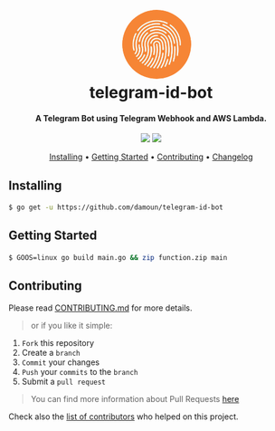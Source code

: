 <img align="left" width="0" height="192px" hspace="10"/>
<h1 align="center">
  <br><img src="project-logo.jpeg" style="width: 122px;height: 122px;border-radius: 61px;">
  <br>
  telegram-id-bot
  <br>
</h1>

<h4 align="center">A Telegram Bot using Telegram Webhook and AWS Lambda.</h4>

<p align="center">
  <a href="LICENSE"><img src="https://img.shields.io/github/license/damoun/telegram-id-bot.svg"></a>
  <a href="https://travis-ci.org/damoun/telegram-id-bot">
      <img src="https://img.shields.io/travis/damoun/telegram-id-bot">
  </a>
</p>

<p align="center">
  <a href="#installing">Installing</a> •
  <a href="#getting-started">Getting Started</a> •
  <a href="#contributing">Contributing</a> •
  <a href="CHANGELOG.md">Changelog</a>
</p>

## Installing

```sh
$ go get -u https://github.com/damoun/telegram-id-bot
```

## Getting Started

```sh
$ GOOS=linux go build main.go && zip function.zip main
```

## Contributing

Please read [CONTRIBUTING.md](CONTRIBUTING.md) for more details.

> or if you like it simple:

1. `Fork` this repository
2. Create a `branch`
3. `Commit` your changes
4. `Push` your `commits` to the `branch`
5. Submit a `pull request`

> You can find more information about Pull Requests [here](https://help.github.com/categories/collaborating-on-projects-using-pull-requests/)

Check also the [list of contributors](AUTHOR.md#contributors) who helped on this project.